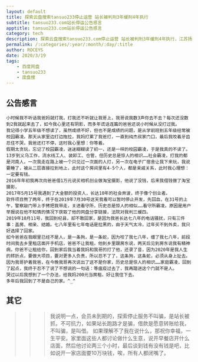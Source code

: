 ```yaml
---
layout: default
title: 探索云盘搜索tansuo233停止运营 站长被判刑3年缓刑4年执行
subtitle: tansuo233.com站长停运公告感言
apptitle: tansuo233.com站长停运公告感言
category: tech
description: 探索云盘搜索tansuo233.com停止运营 站长被判刑3年缓刑4年执行，江苏扬州检察院，石墨文档小泥巴停运感言，开封市新生科技公司，马春雨的黑名单，与父亲哥哥断绝关系图片表。上周度盘搜dupanso.com网站维护中，已经凉了许多百度网盘分享搜索平台。 ROCEYS全栈CEO 2020-03-19 18:33:39
permalink: /:categories/:year/:month/:day/:title
author: ROCEYS
date: 2020/3/19
tags:
    - 百度网盘
    - tansuo233
    - 度盘搜
---
```



## 公告感言

```
小时候我不听话我爸妈就打我，打我还不听就让我哥上，我哥说我数3声你去不去？每次还没数到2我就起来去了，如今我心里还有阴影，而多年谎话连篇的爸爸还说小时候从没打过我。
我记得小学五年级不想读了，虽然成绩不好，但也不是成绩的问题，是从学前班到五年级经常被校园霸凌。那天从家里边打边拖拉，我妈打累了我爸打，一直到纯杰叔家门口，最后我咬着牙齿忍住不哭，我爸还打不停，这时我心里想：你等着。
假期太贪玩，忘记了校园霸凌，迷迷糊糊读了初一，还是一样的校园霸凌，于是我真的不读了。
13岁到义乌工作，流水线工人、装卸工、仓管，但历史总是惊人的相识……社会霸凌，打我的都是河南人，一次我走在路上被一个只见过一次面的人打，另一次在电子厂宿舍让我下来玩，我说要睡了，被从二层直接拉到地上，此时这个房间里有4-5个人，都是亲戚关系，此时我心理想：一定要有钱。
2016年年初我再次向爸爸借1万元说买相机创业做淘宝摄影，他说了没钱，后来我借钱做了淘宝摄影，
2017年5月15号我遇到了大金额的投资人，长达10年的社会奔波，终于像个创业者。
软件项目熬了两年，终于在2019年7月30号这天我看可以暂时停止开发，先回血，在31号的上午，警察敲门带上手铐把我带走，关进看守所，历史总是惊人的相似……看守所霸凌。原因是用户举报说在他不知情的情况下获取了他的网盘分享链接，法院对我判三缓四。
2019年10月11号，我回到杞县，却不敢回家，是因为我爸长达七八年的电话骚扰，只有三件事：盖房、相亲、结婚。七八年里有七年电话是拉黑的，由于天气太冷，过年买不到外卖，我只好选择了回家。
如今爸爸在我眼里已经不是人，是一条狗，是一条蛇，因为咬了我七八年，缠了我七八年，前段时间我去乡里租店面开手机店，爸爸不让我租，他到乡里跟房东说，两天后见到房东说我有精神病，你爸不让租给你，回到家后我当着我妈和我哥的打了他，还录了音，因为2020年是我人生的转折点，要做大项目，要对更多人负责，所以忍不了了，这条狗，这条蛇，必须从身上扯去。
因为我哥护着我爸，在今晚我哥再次说出了这不是你家，历史总是惊人的相识……家庭霸凌，回到了起点，我终于忍不了说了不想说的一句话：等瘟疫过去了，我再踏进这个门就不是人。
哭过以后我想到了一个办法，给我妈200元当房租，好让我住下去。
多年后我回到了不是自己的家。^_^
```

## 其它

>>> 我说明一点，会员未到期的，探索停止服务不叫骗，是站长被抓，不可抗力，如果站长跑路才是骗，借款是愿意转账给我，不叫骗，是叫借。
如果理解不了我在说什么，那祝你幸福，一生平安。家里面这些人都讨论做什么生意，说开早餐店开什么店面，然后他讨论两三个小时，最后谈到钱有没有钱是吧，比如说开一家店面要10万块钱，唉，所有人都闭嘴了。

